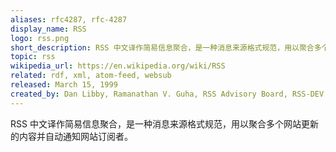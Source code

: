 ```yaml
---
aliases: rfc4287, rfc-4287
display_name: RSS
logo: rss.png
short_description: RSS 中文译作简易信息聚合，是一种消息来源格式规范，用以聚合多个网站更新的内容并自动通知网站订阅者。
topic: rss
wikipedia_url: https://en.wikipedia.org/wiki/RSS
related: rdf, xml, atom-feed, websub
released: March 15, 1999
created_by: Dan Libby, Ramanathan V. Guha, RSS Advisory Board, RSS-DEV Working Group, Dave Winer, Jon Udell
---
```

RSS 中文译作简易信息聚合，是一种消息来源格式规范，用以聚合多个网站更新的内容并自动通知网站订阅者。